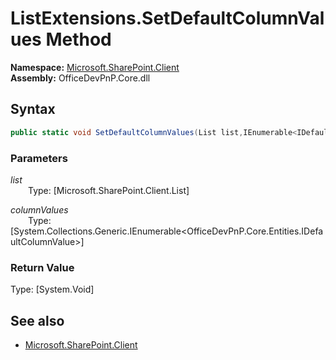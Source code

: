 # ListExtensions.SetDefaultColumnValues Method  
**Namespace:** [Microsoft.SharePoint.Client](Microsoft.SharePoint.Client.md)  
**Assembly:** OfficeDevPnP.Core.dll  
## Syntax
```C#
public static void SetDefaultColumnValues(List list,IEnumerable<IDefaultColumnValue> columnValues)
```
### Parameters
*list*  
&emsp;&emsp;Type: [Microsoft.SharePoint.Client.List] 
&emsp;&emsp;  
  
*columnValues*  
&emsp;&emsp;Type: [System.Collections.Generic.IEnumerable<OfficeDevPnP.Core.Entities.IDefaultColumnValue>] 
&emsp;&emsp;  
  
### Return Value
Type: [System.Void]  

## See also
- [Microsoft.SharePoint.Client](Microsoft.SharePoint.Client.md)

